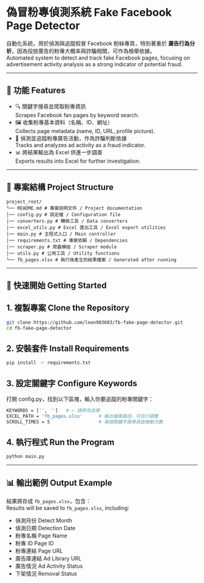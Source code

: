 # 偽冒粉專偵測系統 Fake Facebook Page Detector

自動化系統，用於偵測與追蹤假冒 Facebook 粉絲專頁，特別著重於 **廣告行為分析**，因為投放廣告的粉專大概率與詐騙相關，可作為檢舉依據。  
Automated system to detect and track fake Facebook pages, focusing on advertisement activity analysis as a strong indicator of potential fraud.  

---

## 📌 功能 Features
- 🔍 關鍵字搜尋並爬取粉專資訊  
  Scrapes Facebook fan pages by keyword search.  
- 🖼️ 收集粉專基本資料（名稱、ID、網址）  
  Collects page metadata (name, ID, URL, profile picture).  
- 📢 偵測並追蹤粉專廣告活動，作為詐騙判斷依據  
  Tracks and analyzes ad activity as a fraud indicator.  
- 📊 將結果輸出為 Excel 供進一步調查  
  Exports results into Excel for further investigation.  

---

## 📂 專案結構 Project Structure
```
project_root/
└── README.md # 專案說明文件 / Project documentation
│── config.py # 設定檔 / Configuration file
│── converters.py # 轉換工具 / Data converters
│── excel_utils.py # Excel 匯出工具 / Excel export utilities
│── main.py # 主程式入口 / Main controller
│── requirements.txt # 專案依賴 / Dependencies
│── scraper.py # 爬蟲模組 / Scraper module
│── utils.py # 公用工具 / Utility functions
└── fb_pages.xlsx # 執行後產生的結果檔案 / Generated after running
```
---

## 🚀 快速開始 Getting Started
## 1. 複製專案 Clone the Repository
```bash
git clone https://github.com/leon903603/fb-fake-page-detector.git
cd fb-fake-page-detector
```
## 2. 安裝套件 Install Requirements
```bash
pip install -r requirements.txt
```
## 3. 設定關鍵字 Configure Keywords
打開 config.py，找到以下區塊，輸入你要追蹤的粉專關鍵字：
```bash
KEYWORDS = ['', '']   # ← 請修改這裡
EXCEL_PATH = 'fb_pages.xlsx'      # 輸出檔案路徑，可自行調整
SCROLL_TIMES = 5                  # 每個關鍵字搜尋頁面捲動次數
```
## 4. 執行程式 Run the Program
```bash
python main.py
```
---
## 📊 輸出範例 Output Example
結果將存成 `fb_pages.xlsx`，包含：  
Results will be saved to `fb_pages.xlsx`, including:

- 偵測月份 Detect Month  
- 偵測日期 Detection Date  
- 粉專名稱 Page Name  
- 粉專 ID Page ID  
- 粉專連結 Page URL  
- 廣告庫連結 Ad Library URL  
- 廣告情況 Ad Activity Status  
- 下架情況 Removal Status  

